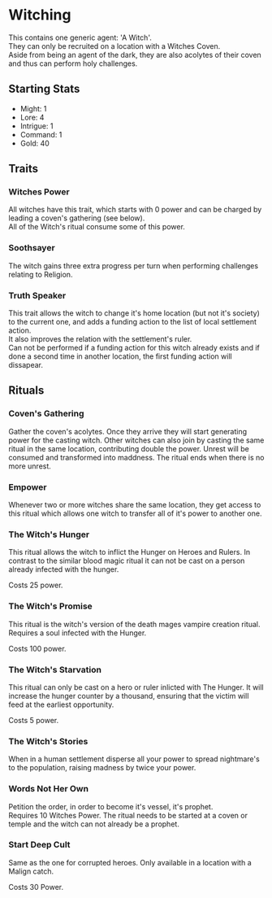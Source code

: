 # Witching

This contains one generic agent: 'A Witch'.  
They can only be recruited on a location with a Witches Coven.  
Aside from being an agent of the dark, they are also acolytes of their coven and thus can perform holy challenges.

## Starting Stats

* Might: 1
* Lore: 4
* Intrigue: 1
* Command: 1
* Gold: 40

## Traits

### Witches Power

All witches have this trait, which starts with 0 power and can be charged by leading a coven's gathering (see below).  
All of the Witch's ritual consume some of this power.

### Soothsayer

The witch gains three extra progress per turn when performing challenges relating to Religion.

### Truth Speaker

This trait allows the witch to change it's home location (but not it's society) to the current one, and adds a funding action to the list of local settlement action.  
It also improves the relation with the settlement's ruler.  
Can not be performed if a funding action for this witch already exists and if done a second time in another location, the first funding action will dissapear.

## Rituals

### Coven's Gathering

Gather the coven's acolytes. Once they arrive they will start generating power for the casting witch. 
Other witches can also join by casting the same ritual in the same location, contributing double the power. 
Unrest will be consumed and transformed into maddness. 
The ritual ends when there is no more unrest.

### Empower

Whenever two or more witches share the same location,
they get access to this ritual which allows one witch to transfer all of it's power to another one.

### The Witch's Hunger

This ritual allows the witch to inflict the Hunger on Heroes and Rulers.
In contrast to the similar blood magic ritual it can not be cast on a person already infected with the hunger.  

Costs 25 power.

### The Witch's Promise

This ritual is the witch's version of the death mages vampire creation ritual. 
Requires a soul infected with the Hunger.    

Costs 100 power.

### The Witch's Starvation

This ritual can only be cast on a hero or ruler inlicted with The Hunger. It will increase the hunger counter by a thousand, ensuring that the victim will feed at the earliest opportunity.  

Costs 5 power.

### The Witch's Stories

When in a human settlement disperse all your power to spread nightmare's to the population, raising madness by twice your power.

### Words Not Her Own

Petition the order, in order to become it's vessel, it's prophet.  
Requires 10 Witches Power. The ritual needs to be started at a coven or temple and the witch can not already be a prophet.


### Start Deep Cult

Same as the one for corrupted heroes.
Only available in a location with a Malign catch.  
  
Costs 30 Power. 

